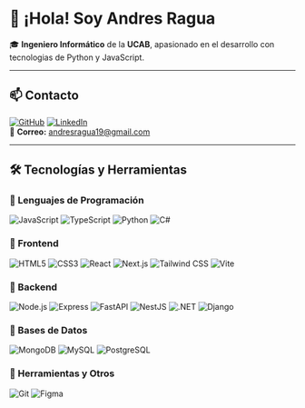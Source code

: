 # 👋 ¡Hola! Soy **Andres Ragua**  

🎓 **Ingeniero Informático** de la **UCAB**, apasionado en el desarrollo con tecnologias de Python y JavaScript.

---

## 📫 Contacto  
[![GitHub](https://img.shields.io/badge/-GitHub-181717?style=for-the-badge&logo=github&logoColor=white)](https://github.com/AndresRagua)  [![LinkedIn](https://img.shields.io/badge/-LinkedIn-0077B5?style=for-the-badge&logo=linkedin&logoColor=white)](https://www.linkedin.com/in/andres-ragua-56aa7528b/)  
📧 **Correo:** andresragua19@gmail.com

---

## 🛠️ Tecnologías y Herramientas  

### 🔹 Lenguajes de Programación  
![JavaScript](https://img.shields.io/badge/-JavaScript-F7DF1E?style=for-the-badge&logo=javascript&logoColor=black)
![TypeScript](https://img.shields.io/badge/-TypeScript-007ACC?style=for-the-badge&logo=typescript&logoColor=white)
![Python](https://img.shields.io/badge/-Python-3776AB?style=for-the-badge&logo=python&logoColor=white)
![C#](https://img.shields.io/badge/-C%23-239120?style=for-the-badge&logo=c-sharp&logoColor=white)

### 🔹 Frontend  
![HTML5](https://img.shields.io/badge/-HTML5-E34F26?style=for-the-badge&logo=html5&logoColor=white)
![CSS3](https://img.shields.io/badge/-CSS3-1572B6?style=for-the-badge&logo=css3&logoColor=white)
![React](https://img.shields.io/badge/-React-61DAFB?style=for-the-badge&logo=react&logoColor=black)
![Next.js](https://img.shields.io/badge/-Next.js-000000?style=for-the-badge&logo=nextdotjs&logoColor=white)
![Tailwind CSS](https://img.shields.io/badge/-TailwindCSS-38B2AC?style=for-the-badge&logo=tailwind-css&logoColor=white)
![Vite](https://img.shields.io/badge/-Vite-646CFF?style=for-the-badge&logo=vite&logoColor=white)

### 🔹 Backend  
![Node.js](https://img.shields.io/badge/-Node.js-339933?style=for-the-badge&logo=node.js&logoColor=white)
![Express](https://img.shields.io/badge/-Express-000000?style=for-the-badge&logo=express&logoColor=white)
![FastAPI](https://img.shields.io/badge/-FastAPI-009688?style=for-the-badge&logo=fastapi&logoColor=white)
![NestJS](https://img.shields.io/badge/-NestJS-E0234E?style=for-the-badge&logo=nestjs&logoColor=white)
![.NET](https://img.shields.io/badge/-.NET-512BD4?style=for-the-badge&logo=dotnet&logoColor=white)
![Django](https://img.shields.io/badge/-Django-092E20?style=for-the-badge&logo=django&logoColor=white)

### 🔹 Bases de Datos  
![MongoDB](https://img.shields.io/badge/-MongoDB-47A248?style=for-the-badge&logo=mongodb&logoColor=white)
![MySQL](https://img.shields.io/badge/-MySQL-4479A1?style=for-the-badge&logo=mysql&logoColor=white)
![PostgreSQL](https://img.shields.io/badge/-PostgreSQL-336791?style=for-the-badge&logo=postgresql&logoColor=white)

### 🔹 Herramientas y Otros  
![Git](https://img.shields.io/badge/-Git-F05032?style=for-the-badge&logo=git&logoColor=white)
![Figma](https://img.shields.io/badge/-Figma-F24E1E?style=for-the-badge&logo=figma&logoColor=white)
